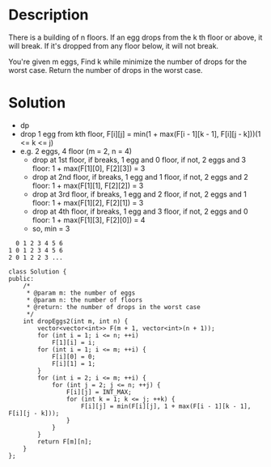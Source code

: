 # Description

There is a building of n floors. If an egg drops from the k th floor or above, it will break. If it's dropped from any floor below, it will not break.

You're given m eggs, Find k while minimize the number of drops for the worst case. Return the number of drops in the worst case.

# Solution

- dp
- drop 1 egg from kth floor,  F[i][j] = min(1 + max(F[i - 1][k - 1], F[i][j - k]))(1 <= k <= j)
- e.g.  2 eggs, 4 floor (m = 2, n = 4)
  - drop at 1st floor, if breaks, 1 egg and 0 floor, if not, 2 eggs and 3 floor: 1 + max(F[1][0], F[2][3]) = 3
  - drop at 2nd floor, if breaks, 1 egg and 1 floor, if not, 2 eggs and 2 floor: 1 + max(F[1][1], F[2][2]) = 3
  - drop at 3rd floor, if breaks, 1 egg and 2 floor, if not, 2 eggs and 1 floor: 1 + max(F[1][2], F[2][1]) = 3
  - drop at 4th floor, if breaks, 1 egg and 3 floor, if not, 2 eggs and 0 floor: 1 + max(F[1][3], F[2][0]) = 4
  - so, min = 3
```
  0 1 2 3 4 5 6 
1 0 1 2 3 4 5 6
2 0 1 2 2 3 ...
```
```
class Solution {
public:
    /*
     * @param m: the number of eggs
     * @param n: the number of floors
     * @return: the number of drops in the worst case
     */
    int dropEggs2(int m, int n) {
        vector<vector<int>> F(m + 1, vector<int>(n + 1));
        for (int i = 1; i <= n; ++i)
            F[1][i] = i;
        for (int i = 1; i <= m; ++i) {
            F[i][0] = 0;
            F[i][1] = 1;
        }
        for (int i = 2; i <= m; ++i) {
            for (int j = 2; j <= n; ++j) {
                F[i][j] = INT_MAX;
                for (int k = 1; k <= j; ++k) {
                    F[i][j] = min(F[i][j], 1 + max(F[i - 1][k - 1], F[i][j - k]));
                }
            }
        }
        return F[m][n];
    }
};
```
